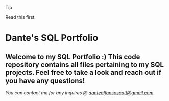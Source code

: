> [!TIP]
> Read this first.

# Dante's SQL Portfolio
## Welcome to my SQL Portfolio :) This code repository contains all files pertaining to my SQL projects. Feel free to take a look and reach out if you have any questions!
*You can contact me for any inquires @ dantealfonsoscott@gmail.com*
